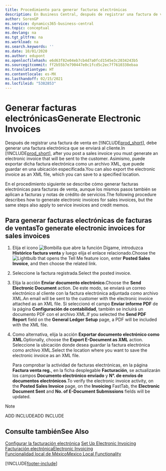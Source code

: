 ```yaml
---
title: Procedimiento para generar facturas electrónicas
description: En Business Central, después de registrar una factura de venta, debe generar una factura electrónica que se enviará al cliente. Asimismo, puede exportar dicha factura electrónica como un archivo XML, que puede guardar en una ubicación especificada.
author: SorenGP
ms.service: dynamics365-business-central
ms.topic: conceptual
ms.devlang: na
ms.tgt_pltfrm: na
ms.workload: na
ms.search.keywords: ''
ms.date: 10/01/2020
ms.author: edupont
ms.openlocfilehash: e6d63f82e04eb7cb4d7a0fcd1545e3c2034243b5
ms.sourcegitcommit: ff2b55b7e790447e0c1fcd5c2ec7f7610338ebaa
ms.translationtype: HT
ms.contentlocale: es-MX
ms.lasthandoff: 02/15/2021
ms.locfileid: "5382853"
---
```

# <a name="generate-electronic-invoices"></a><span data-ttu-id="bb1b2-104">Generar facturas electrónicas</span><span class="sxs-lookup"><span data-stu-id="bb1b2-104">Generate Electronic Invoices</span></span>
<span data-ttu-id="bb1b2-105">Después de registrar una factura de venta en [!INCLUDE[prod_short](../../includes/prod_short.md)], debe generar una factura electrónica que se enviará al cliente.</span><span class="sxs-lookup"><span data-stu-id="bb1b2-105">In [!INCLUDE[prod_short](../../includes/prod_short.md)], after you post a sales invoice you must generate an electronic invoice that will be sent to the customer.</span></span> <span data-ttu-id="bb1b2-106">Asimismo, puede exportar dicha factura electrónica como un archivo XML, que puede guardar en una ubicación especificada.</span><span class="sxs-lookup"><span data-stu-id="bb1b2-106">You can also export the electronic invoice as an XML file, which you can save to a specified location.</span></span>  

<span data-ttu-id="bb1b2-107">En el procedimiento siguiente se describe cómo generar facturas electrónicas para facturas de venta, aunque los mismos pasos también se aplican a facturas y notas de crédito de servicios.</span><span class="sxs-lookup"><span data-stu-id="bb1b2-107">The following procedure describes how to generate electronic invoices for sales invoices, but the same steps also apply to service invoices and credit memos.</span></span>  

## <a name="to-generate-electronic-invoices-for-sales-invoices"></a><span data-ttu-id="bb1b2-108">Para generar facturas electrónicas de facturas de ventas</span><span class="sxs-lookup"><span data-stu-id="bb1b2-108">To generate electronic invoices for sales invoices</span></span>  

1.  <span data-ttu-id="bb1b2-109">Elija el icono ![Bombilla que abre la función Dígame](../../media/ui-search/search_small.png "Dígame qué desea hacer"), introduzca **Histórico factura venta** y luego elija el enlace relacionado.</span><span class="sxs-lookup"><span data-stu-id="bb1b2-109">Choose the ![Lightbulb that opens the Tell Me feature](../../media/ui-search/search_small.png "Tell me what you want to do") icon, enter **Posted Sales Invoice**, and then choose the related link.</span></span>  
2.  <span data-ttu-id="bb1b2-110">Seleccione la factura registrada.</span><span class="sxs-lookup"><span data-stu-id="bb1b2-110">Select the posted invoice.</span></span>  
3.  <span data-ttu-id="bb1b2-111">Elija la acción **Enviar documento electrónico**.</span><span class="sxs-lookup"><span data-stu-id="bb1b2-111">Choose the **Send Electronic Document** action.</span></span> <span data-ttu-id="bb1b2-112">De este modo, se enviará un correo electrónico al cliente con la factura electrónica adjuntada como archivo XML.</span><span class="sxs-lookup"><span data-stu-id="bb1b2-112">An email will be sent to the customer with the electronic invoice attached as an XML file.</span></span> <span data-ttu-id="bb1b2-113">Si seleccionó el campo **Enviar informe PDF** de la página **Configuración de contabilidad**, también se incluirá un documento PDF con el archivo XML.</span><span class="sxs-lookup"><span data-stu-id="bb1b2-113">If you selected the **Send PDF Report** field on the **General Ledger Setup** page, a PDF will be included with the XML file.</span></span>  
4.  <span data-ttu-id="bb1b2-114">Como alternativa, elija la acción **Exportar documento electrónico como XML**.</span><span class="sxs-lookup"><span data-stu-id="bb1b2-114">Optionally, choose the **Export E-Document as XML** action.</span></span> <span data-ttu-id="bb1b2-115">Seleccione la ubicación donde desea guardar la factura electrónica como archivo XML.</span><span class="sxs-lookup"><span data-stu-id="bb1b2-115">Select the location where you want to save the electronic invoice as an XML file.</span></span>  

    <span data-ttu-id="bb1b2-116">Para comprobar la actividad de facturas electrónicas, en la página **Factura venta reg.**, en la ficha desplegable **Facturación**, se actualizarán los campos **Documento electrónico enviado** y **N°. de envíos de documentos electrónicos**.</span><span class="sxs-lookup"><span data-stu-id="bb1b2-116">To verify the electronic invoice activity, on the **Posted Sales Invoice** page, on the **Invoicing** FastTab, the **Electronic Document Sent** and **No. of E-Document Submissions** fields will be updated.</span></span>  

> [!NOTE]  
>  <span data-ttu-id="bb1b2-117">ADD INCLUDE</span><span class="sxs-lookup"><span data-stu-id="bb1b2-117">ADD INCLUDE</span></span><!--[!INCLUDE[bp_refimplementation](../../includes/bp_refimplementation_md.md)]-->  

## <a name="see-also"></a><span data-ttu-id="bb1b2-118">Consulte también</span><span class="sxs-lookup"><span data-stu-id="bb1b2-118">See Also</span></span>  
 <span data-ttu-id="bb1b2-119">[Configurar la facturación electrónica](how-to-set-up-electronic-invoicing.md) </span><span class="sxs-lookup"><span data-stu-id="bb1b2-119">[Set Up Electronic Invoicing](how-to-set-up-electronic-invoicing.md) </span></span>  
  [<span data-ttu-id="bb1b2-120">Facturación electrónica</span><span class="sxs-lookup"><span data-stu-id="bb1b2-120">Electronic Invoicing</span></span>](electronic-invoicing.md)  
  [<span data-ttu-id="bb1b2-121">Funcionalidad local de México</span><span class="sxs-lookup"><span data-stu-id="bb1b2-121">Mexico Local Functionality</span></span>](mexico-local-functionality.md)


[!INCLUDE[footer-include](../../includes/footer-banner.md)]